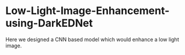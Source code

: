 # Low-Light-Image-Enhancement-using-DarkEDNet
Here we designed a CNN based model which would enhance a low light image.
